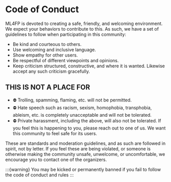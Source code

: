 # Code of Conduct

ML4FP is devoted to creating a safe, friendly, and welcoming environment. 
We expect your behaviors to contribute to this. As such, we have a set of guidelines to follow when participating in this community:

- Be kind and courteous to others.
- Use welcoming and inclusive language.
- Show empathy for other users.
- Be respectful of different viewpoints and opinions.
- Keep criticism structured, constructive, and where it is wanted. Likewise accept any such criticism gracefully.


## THIS IS NOT A PLACE FOR

- ⛔ Trolling, spamming, flaming, etc. will not be permitted.
- ⛔ Hate speech such as racism, sexism, homophobia, transphobia, ableism, etc. is completely unacceptable and will not be tolerated.
- ⛔ Private harassment, including the above, will also not be tolerated. If you feel this is happening to you, please reach out to one of us. We want this community to feel safe for its users. 

These are standards and moderation guidelines, and as such are followed in spirit, not by letter. If you feel these are being violated, or someone is otherwise making the community unsafe, unwelcome, or uncomfortable, we encourage you to contact one of the organizers.

:::{warning}
You may be kicked or permanently banned if you fail to follow the code of conduct and rules
:::